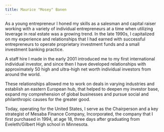 ```yaml
---
title: Maurice "Mosey" Banen
---
```


As a young entrepreneur I honed my skills as a salesman and capital raiser working with a variety of individual entrepreneurs at a time when utilizing leverage in real estate was a growing trend. In the late 1990s, I capitalized on my experience and relationships that I had earned with successful entrepreneurs to operate proprietary investment funds and a small investment banking practice.

A staff hire I made in the early 2001 introduced me to my first international individual investor, and since then I have developed relationships with approximately 50 high and ultra-high net worth individual investors from around the world.

These relationships allowed me to work on deals in varying industries and establish an eastern European hub, that helped to deepen my investor base, expand my comprehension of global businesses and pursue social and philanthropic causes for the greater good.

Today, operating for the United States, I serve as the Chairperson and a key strategist of Mesaba Finance Company, Incorporated, the company that I first purchased in 1994, at age 18, three days after graduating from Eveleth/Gilbert High school in Minnesota.